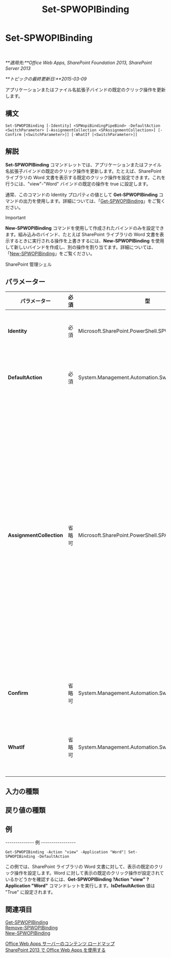 ﻿---
title: Set-SPWOPIBinding
TOCTitle: Set-SPWOPIBinding
ms:assetid: e373528f-e69b-4e25-9df4-3a5f80ab64ac
ms:mtpsurl: https://technet.microsoft.com/ja-jp/library/JJ219454(v=office.15)
ms:contentKeyID: 48796451
ms.date: 12/22/2017
mtps_version: v=office.15
ms.translationtype: HT
---

# Set-SPWOPIBinding

 

_**適用先:**Office Web Apps, SharePoint Foundation 2013, SharePoint Server 2013_

_**トピックの最終更新日:**2015-03-09_

アプリケーションまたはファイル名拡張子バインドの既定のクリック操作を更新します。

## 構文

    Set-SPWOPIBinding [-Identity] <SPWopiBindingPipeBind> -DefaultAction <SwitchParameter> [-AssignmentCollection <SPAssignmentCollection>] [-Confirm [<SwitchParameter>]] [-WhatIf [<SwitchParameter>]]

## 解説

**Set-SPWOPIBinding** コマンドレットでは、アプリケーションまたはファイル名拡張子バインドの既定のクリック操作を更新します。たとえば、SharePoint ライブラリの Word 文書を表示する既定のクリック操作を設定できます。これを行うには、"view"-"Word" バインドの既定の操作を true に設定します。

通常、このコマンドの Identity プロパティの値として **Get-SPWOPIBinding** コマンドの出力を使用します。詳細については、「[Get-SPWOPIBinding](get-spwopibinding.md)」をご覧ください。


> [!IMPORTANT]
> <STRONG>New-SPWOPIBinding</STRONG> コマンドを使用して作成されたバインドのみを設定できます。組み込みのバインド、たとえば SharePoint ライブラリの Word 文書を表示するときに実行される操作を上書きするには、<STRONG>New-SPWOPIBinding</STRONG> を使用して新しいバインドを作成し、別の操作を割り当てます。詳細については、「<A href="new-spwopibinding.md">New-SPWOPIBinding</A>」をご覧ください。



SharePoint 管理シェル

## パラメーター


<table>
<colgroup>
<col style="width: 25%" />
<col style="width: 25%" />
<col style="width: 25%" />
<col style="width: 25%" />
</colgroup>
<thead>
<tr class="header">
<th>パラメーター</th>
<th>必須</th>
<th>型</th>
<th>説明</th>
</tr>
</thead>
<tbody>
<tr class="odd">
<td><p><strong>Identity</strong></p></td>
<td><p>必須</p></td>
<td><p>Microsoft.SharePoint.PowerShell.SPWopiBindingPipeBind</p></td>
<td><p>バインドを指定します。通常、Identity の値として <strong>Get-SPWOPIBinding</strong> コマンドの出力を使用します。</p></td>
</tr>
<tr class="even">
<td><p><strong>DefaultAction</strong></p></td>
<td><p>必須</p></td>
<td><p>System.Management.Automation.SwitchParameter</p></td>
<td><p>バインドを、そのバインドにおけるアプリケーションまたはファイル名拡張子の既定のクリック操作として設定するかどうかを指定します。</p></td>
</tr>
<tr class="odd">
<td><p><strong>AssignmentCollection</strong></p></td>
<td><p>省略可</p></td>
<td><p>Microsoft.SharePoint.PowerShell.SPAssignmentCollection</p></td>
<td><p>適切な破棄を行うためにオブジェクトを管理します。<strong>SPWeb</strong> や <strong>SPSite</strong> などのオブジェクトの使用によって大量のメモリが使用される場合があるので、Windows PowerShell スクリプトでこれらのオブジェクトを使用するには適切なメモリ管理が必要です。メモリの解放が必要になった場合は、<strong>SPAssignment</strong> オブジェクトを使用して、変数へのオブジェクトの割り当てとオブジェクトの破棄を行うことができます。割り当てコレクションまたは <strong>Global</strong> パラメーターが使用されない場合、<strong>SPWeb</strong>、<strong>SPSite</strong>、または <strong>SPSiteAdministration</strong> オブジェクトが使用されると、オブジェクトは自動的に破棄されます。</p>
<div class="alert">

> [!NOTE]
> <STRONG>Global</STRONG> パラメーターが使用されている場合は、オブジェクトはすべてグローバル ストアに格納されます。<STRONG>Stop-SPAssignment</STRONG> コマンドを使用してオブジェクトの使用または破棄を直接行わないと、メモリ不足のシナリオになる場合があります。


</div>
<p></p></td>
</tr>
<tr class="even">
<td><p><strong>Confirm</strong></p></td>
<td><p>省略可</p></td>
<td><p>System.Management.Automation.SwitchParameter</p></td>
<td><p>コマンドを実行する前に確認メッセージを表示します。詳細については、次のコマンドを入力します。<strong>get-help about_commonparameters</strong>。</p></td>
</tr>
<tr class="odd">
<td><p><strong>WhatIf</strong></p></td>
<td><p>省略可</p></td>
<td><p>System.Management.Automation.SwitchParameter</p></td>
<td><p>コマンドを実行する代わりに、コマンドの実行結果を説明するメッセージを表示します。詳細については、次のコマンドを入力します。<strong>get-help about_commonparameters</strong>。</p></td>
</tr>
</tbody>
</table>


## 入力の種類

## 戻り値の種類

## 例

\-------------- 例 -----------------

    Get-SPWOPIBinding -Action "view" -Application "Word"| Set-SPWOPIBinding -DefaultAction

この例では、SharePoint ライブラリの Word 文書に対して、表示の既定のクリック操作を設定します。Word に対して表示の既定のクリック操作が設定されているかどうかを確認するには、**Get-SPWOPIBinding ?Action "view" ?Application "Word"** コマンドレットを実行します。**IsDefaultAction** 値は "True" に設定されます。

## 関連項目


[Get-SPWOPIBinding](get-spwopibinding.md)  
[Remove-SPWOPIBinding](remove-spwopibinding.md)  
[New-SPWOPIBinding](new-spwopibinding.md)  


[Office Web Apps サーバーのコンテンツ ロードマップ](content-roadmap-for-office-web-apps-server.md)  
[SharePoint 2013 で Office Web Apps を使用する](use-office-web-apps-with-sharepoint-2013.md)

